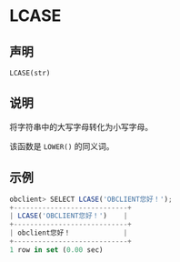 LCASE 
==========================



声明 
-----------------------

```unknow
LCASE(str)
```



说明 
-----------------------

将字符串中的大写字母转化为小写字母。

该函数是 `LOWER()` 的同义词。

示例 
-----------------------

```javascript
obclient> SELECT LCASE('OBCLIENT您好！');
+----------------------------+
| LCASE('OBCLIENT您好！')    |
+----------------------------+
| obclient您好！             |
+----------------------------+
1 row in set (0.00 sec)
```


